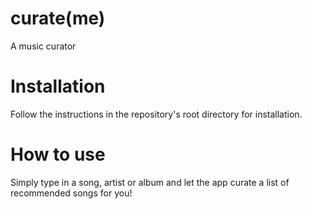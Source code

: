 # curate(me)
A music curator

# Installation
Follow the instructions in the repository's root directory for installation.

# How to use
Simply type in a song, artist or album and let the app curate a list of recommended songs for you!
